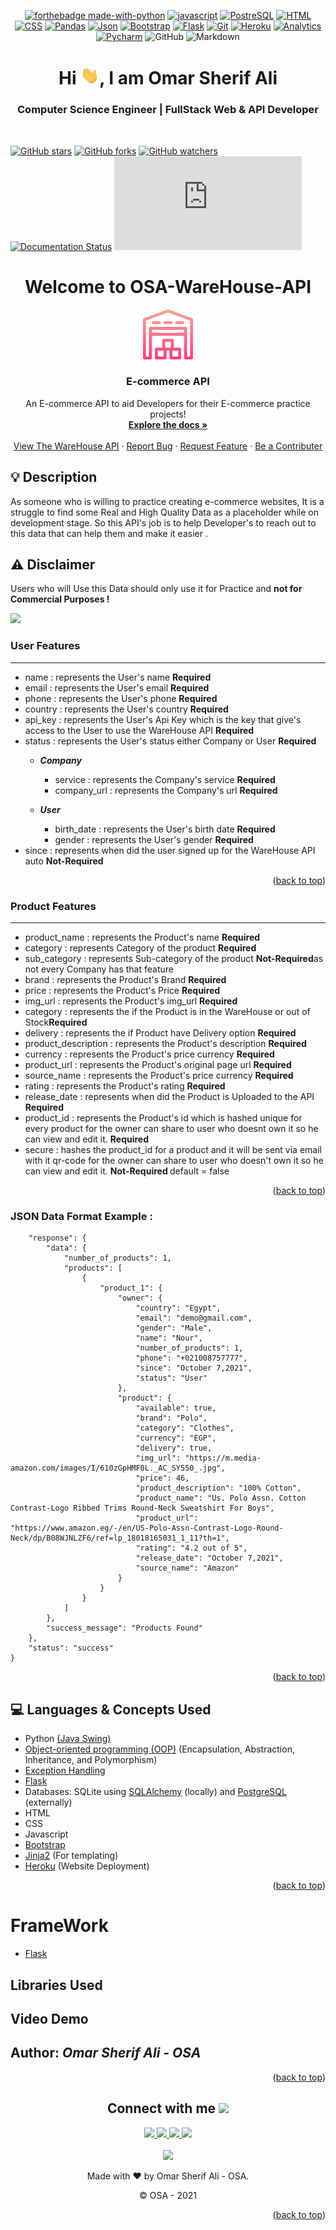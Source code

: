 <div id="top"></div>

<!-- badges -->
<div align="center" >
	
[![forthebadge made-with-python](https://img.shields.io/badge/Python-3776AB?style=for-the-badge&logo=python&logoColor=white)](https://www.python.org/)
[![javascript](https://img.shields.io/badge/JavaScript-323330?style=for-the-badge&logo=javascript&logoColor=F7DF1E)](https://www.javascript.com)
[![PostreSQL](https://img.shields.io/badge/PostgreSQL-316192?style=for-the-badge&logo=postgresql&logoColor=white)](https://GitHub.com/Naereen/badges/)
[![HTML](https://img.shields.io/badge/HTML5-E34F26?style=for-the-badge&logo=html5&logoColor=white)](https://html.com/html5/)
[![CSS](https://img.shields.io/badge/CSS3-1572B6?style=for-the-badge&logo=css3&logoColor=white)](https://en.wikipedia.org/wiki/CSS)
[![Pandas](https://img.shields.io/badge/Pandas-2C2D72?style=for-the-badge&logo=pandas&logoColor=white)](https://pandas.pydata.org/)
[![Json](https://img.shields.io/badge/json-5E5C5C?style=for-the-badge&logo=json&logoColor=white)](https://www.json.org/json-en.html)
[![Bootstrap](https://img.shields.io/badge/Bootstrap-563D7C?style=for-the-badge&logo=bootstrap&logoColor=white)](https://getbootstrap.com/)
[![Flask](https://img.shields.io/badge/Flask-000000?style=for-the-badge&logo=flask&logoColor=white)](https://flask.palletsprojects.com/en/1.1.x/)
[![Git](https://img.shields.io/badge/Git-F05032?style=for-the-badge&logo=git&logoColor=white)](https://github.com/omar-sherif9992)
[![Heroku](https://img.shields.io/badge/Heroku-430098?style=for-the-badge&logo=heroku&logoColor=white)](https://www.heroku.com/)
[![Analytics](https://img.shields.io/badge/Google%20Analytics-E37400?style=for-the-badge&logo=google%20analytics&logoColor=white)](https://analytics.google.com/analytics/web/provision/#/provision)
[![Pycharm](https://img.shields.io/badge/PyCharm-000000.svg?&style=for-the-badge&logo=PyCharm&logoColor=white)](https://www.jetbrains.com/pycharm/)
![GitHub](https://img.shields.io/badge/GitHub-100000?style=for-the-badge&logo=github&logoColor=white)
![Markdown](https://img.shields.io/badge/Markdown-000000?style=for-the-badge&logo=markdown&logoColor=white)

</div>
<h1 align="center">Hi <img src="https://raw.githubusercontent.com/ABSphreak/ABSphreak/master/gifs/Hi.gif" width="30px">, I am Omar Sherif Ali </h1>
<h3 align="center">Computer Science Engineer | FullStack Web & API Developer </h3>

<br>

[![GitHub stars](https://img.shields.io/github/stars/Naereen/StrapDown.js.svg?style=social&label=Star&maxAge=2592000)](https://GitHub.com/Naereen/StrapDown.js/stargazers/)
[![GitHub forks](https://badgen.net/github/forks/Naereen/Strapdown.js/)](https://GitHub.com/Naereen/StrapDown.js/network/)
[![GitHub watchers](https://badgen.net/github/watchers/Naereen/Strapdown.js/)](https://GitHub.com/Naereen/StrapDown.js/watchers/)
<br>
[![Documentation Status](https://readthedocs.org/projects/ansicolortags/badge/?version=latest)](http://ansicolortags.readthedocs.io/?badge=latest)
[![GitHub license](https://badgen.net/github/license/Naereen/Strapdown.js)](https://github.com/Naereen/StrapDown.js/blob/master/LICENSE)


<!-- [![Contributors][contributors-shield]][contributors-url]
[![Forks][forks-shield]][forks-url]
[![Stargazers][stars-shield]][stars-url]
[![Issues][issues-shield]][issues-url]
[![MIT License][license-shield]][license-url]
[![LinkedIn][linkedin-shield]][linkedin-url] -->


<h1 align="center">Welcome to OSA-WareHouse-API</h1>


<div align="center">
  <a href="https://github.com/othneildrew/Best-README-Template">
    <img src="./SVGs/warehouse-icon.png" alt="Logo" width="80" height="80">
  </a>

  <h3 align="center">E-commerce API</h3>

  <p align="center">
    An E-commerce API to aid Developers for their E-commerce practice projects!
    <br />
    <a href="https://github.com/othneildrew/Best-README-Template"><strong>Explore the docs »</strong></a>
    <br />
    <br />
    <a href="https://github.com/othneildrew/Best-README-Template">View The WareHouse API</a>
    ·
    <a href="mailto:osa.helpme@gmail.com?subject=UnExpected%20Error%20Occured&body=Sorry%20for%20the%20inconvenience%2C%20Please%20describe%20Your%20situation%20and%20emphasis%20the%20Endpoint%20!%0A">Report Bug</a>
    ·
    <a href="https://github.com/othneildrew/Best-README-Template/issues">Request Feature</a>
	      ·
    <a href="mailto:osa.helpme@gmail.com?subject=I%20want%20to%20be%20a%20Contributor%20to%20OSA-WareHouse-API&body=Dear%20Omar%20Sherif%2C%0A%0A%3D%3D%3E%20name%0A%3D%3D%3E%20email%0A%3D%3D%3E%20phone%20number%0A%3D%3D%3E%20github%20link%0A%0A%0A%0ANeeded%20Skills%3A%0A%0A1-Familiar%20with%20Python%0A2-Familiar%20with%20BeautifulSoup%0A3-Familiar%20with%20csv%0A4-Familiar%20with%20pandas%20%0A%0AI%20acquire%20all%20those%20needed%20Skills.%0A%0Aregards">Be a Contributer</a>
  </p>
</div>

## 💡 Description
As someone who is willing to practice creating e-commerce websites, It is a struggle to find some Real and High Quality Data as a placeholder while on development stage. So this API's job is to help Developer's to reach out to this data that can help them and make it easier .

## ⚠️ Disclaimer  
Users who will Use this Data should only use it for Practice and <strong>not for Commercial Purposes !</strong>


<a href="https://www.getpostman.com/"><img src="https://assets.getpostman.com/common-share/postman-logo-horizontal-320x132.png" /></a><br />


<h3> User Features </h3>
<hr>
<ul>
<li>name : represents the User's name <strong>Required </strong></li>
<li>email : represents the User's email <strong>Required</strong></li>
<li>phone : represents the User's phone <strong>Required</strong></li>
<li>country : represents the User's country <strong>Required</strong></li>
<li>api_key : represents the User's Api Key which is the key that give's access to the User to use the WareHouse API <strong>Required</strong></li>
<li>status : represents the User's status either Company or User <strong>Required</strong></li>
<ul>
<li> <em><strong>Company</strong></em></li>

<ul>
<li>service : represents the Company's service <strong>Required</strong></li>
<li>company_url : represents the Company's url <strong>Required</strong></li>
</ul>
</ul>
<ul>
<li> <em><strong>User</strong></em></li>
<ul>
<li>birth_date : represents the User's birth date <strong>Required</strong></li>
<li>gender : represents the User's gender <strong>Required</strong></li>
</ul>
</ul>

<li>since : represents when did the user signed up for the WareHouse API auto <strong>Not-Required</strong></li>

</ul>
<p align="right">(<a href="#top">back to top</a>)</p>


<h3> Product Features </h3>
<hr>
<ul>
<li>product_name : represents the Product's name <strong>Required</strong></li>
<li>category : represents Category of the product <strong>Required</strong></li>
<li>sub_category : represents Sub-category of the product <strong>Not-Required</strong>as not every Company has that feature</li>
<li>brand : represents the Product's Brand    <strong>Required</strong></li>
<li>price : represents the Product's  Price    <strong>Required</strong></li>
<li>img_url : represents the Product's img_url  <strong>Required</strong></li>
<li>category : represents the if the Product is in the WareHouse or out of Stock<strong>Required</strong></li>
<li>delivery : represents the if Product have Delivery option    <strong>Required</strong></li>
<li>product_description : represents the Product's description  <strong>Required</strong></li>
<li>currency : represents the Product's price currency <strong>Required</strong></li>

<li>product_url : represents the Product's original page url <strong>Required</strong></li>
<li>source_name : represents the Product's price currency <strong>Required</strong></li>
<li>rating : represents the Product's rating <strong>Required</strong></li>
<li>release_date : represents when did the Product is Uploaded to the API   <strong>Required</strong></li>
<li>product_id : represents the Product's id which is hashed unique for every product for the owner can share to user who doesnt own it so he can view and edit it. <strong>Required</strong></li>
<li>secure : hashes  the product_id  for a product and it will be sent via email with it qr-code for the owner can share to user who doesn't own it so he can view and edit it. <strong>Not-Required </strong>
default = false</li>	
</ul>
<p align="right">(<a href="#top">back to top</a>)</p>



<h3>JSON Data Format Example :</h3>

```{
    "response": {
        "data": {
            "number_of_products": 1,
            "products": [
                {
                    "product_1": {
                        "owner": {
                            "country": "Egypt",
                            "email": "demo@gmail.com",
                            "gender": "Male",
                            "name": "Nour",
                            "number_of_products": 1,
                            "phone": "+021008757777",
                            "since": "October 7,2021",
                            "status": "User"
                        },
                        "product": {
                            "available": true,
                            "brand": "Polo",
                            "category": "Clothes",
                            "currency": "EGP",
                            "delivery": true,
                            "img_url": "https://m.media-amazon.com/images/I/610zGpHMF0L._AC_SY550_.jpg",
                            "price": 46,
                            "product_description": "100% Cotton",
                            "product_name": "Us. Polo Assn. Cotton Contrast-Logo Ribbed Trims Round-Neck Sweatshirt For Boys",
                            "product_url": "https://www.amazon.eg/-/en/US-Polo-Assn-Contrast-Logo-Round-Neck/dp/B08WJNLZF6/ref=lp_18018165031_1_11?th=1",
                            "rating": "4.2 out of 5",
                            "release_date": "October 7,2021",
                            "source_name": "Amazon"
                        }
                    }
                }
            ]
        },
        "success_message": "Products Found"
    },
    "status": "success"
}
```

<p align="right">(<a href="#top">back to top</a>)</p>



## 💻️ Languages & Concepts Used

* Python [(Java Swing)](https://en.wikipedia.org/wiki/Python_(programming_language))
* [Object-oriented programming (OOP)](https://en.wikipedia.org/wiki/Object-oriented_programming#:~:text=Object%2Doriented%20programming%20(OOP),(often%20known%20as%20methods)) (Encapsulation, Abstraction, Inheritance, and Polymorphism)
* [Exception Handling](https://en.wikipedia.org/wiki/Exception_handling)
* [Flask](https://flask.palletsprojects.com/en/2.0.x/)
* Databases: SQLite using [SQLAlchemy](https://flask-sqlalchemy.palletsprojects.com/en/2.x/) (locally) and [PostgreSQL](https://www.heroku.com/postgres) (externally)
* HTML
* CSS
* Javascript
* [Bootstrap](https://getbootstrap.com/)
* [Jinja2](https://jinja.palletsprojects.com/en/3.0.x/) (For templating)
* [Heroku](https://www.heroku.com/) (Website Deployment)

<p align="right">(<a href="#top">back to top</a>)</p>


# FrameWork
* [Flask](https://en.wikipedia.org/wiki/Flask_(web_framework))

## Libraries Used



## Video Demo




## Author: <i>Omar Sherif Ali - OSA</i>
<p align="right">(<a href="#top">back to top</a>)</p>

<div align="center">
<h2> Connect with me <img src='https://raw.githubusercontent.com/ShahriarShafin/ShahriarShafin/main/Assets/handshake.gif' width="100px"> </h2>
<a href="https://github.com/omar-sherif9992">
	<img src="https://img.shields.io/badge/GitHub-100000?style=for-the-badge&logo=github&logoColor=white" />
</a>
<a href="https://www.linkedin.com/in/omar-sherif-2152021a3/">
	<img src="https://img.shields.io/badge/LinkedIn-0077B5?style=for-the-badge&logo=linkedin&logoColor=white">
</a>

<a href="mailto: omar.sherif9992@gmail.com">
	<img src="https://img.shields.io/badge/Gmail-D14836?style=for-the-badge&logo=gmail&logoColor=white">
</a>
<a href="https://www.youtube.com/channel/UCt0eXFStNA2oX5AqMjIBprw">
	<img src="https://img.shields.io/badge/YouTube-FF0000?style=for-the-badge&logo=youtube&logoColor=white">
</a>
</div>
<br>
<div align="center">
<a href="https://www.youtube.com/channel/UCt0eXFStNA2oX5AqMjIBprw">
	<img src="https://github-readme-streak-stats.herokuapp.com/?user=omar-sherif9992"></a>	



<p  align="center">Made with ❤️ by Omar Sherif Ali - OSA.</p>
<p  align="center">© OSA - 2021</p>
<p align="right">(<a href="#top">back to top</a>)</p>


